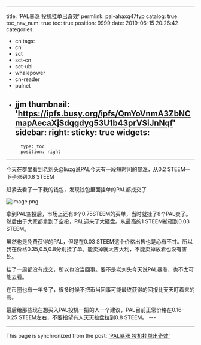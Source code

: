 
---
title: 'PAL暴涨 投机挂单出奇效'
permlink: pal-ahaxq47fyp
catalog: true
toc_nav_num: true
toc: true
position: 9999
date: 2019-06-15 20:26:42
categories:
- cn
tags:
- cn
- sct
- sct-cn
- sct-ubi
- whalepower
- cn-reader
- palnet
- jjm
thumbnail: 'https://ipfs.busy.org/ipfs/QmYoVnmA3ZbNCmapAecaXjSdqgdyg53U1b43prVSiJnNqf'
sidebar:
    right:
        sticky: true
widgets:
    -
        type: toc
        position: right
---


今天在群里看到老刘头@liuzg说PAL今天有一段短时间的暴涨，从0.2 STEEM一下子涨到0.8 STEEM

赶紧去看了一下我的钱包，发现钱包里面挂单的PAL都成交了

<img src="https://ipfs.busy.org/ipfs/QmYoVnmA3ZbNCmapAecaXjSdqgdyg53U1b43prVSiJnNqf" alt="image.png" /><br/>

拿到PAL空投后，市场上还有8个0.75STEEM的买单，当时就挂了8个PAL卖了。然后由于大家都拿到了空投，PAL迎来了大砸盘。从最高的1 STEEM被砸到0.03 STEEM。

虽然也是免费获得的PAL，但是在0.03 STEEM这个价格出售也是心有不甘。所以我在价格0.35,0.5,0.8分别挂了单。能卖掉就大吉大利，不能卖掉放着也没有害处。

挂了一周都没有成交，所以也没当回事。要不是老刘头今天说PAL暴涨，也不太可能去看。

在币圈也有一年多了，很多时候不把币当回事可能最终获得的回报比天天盯着来的高。

最后给那些现在想买入PAL投机一把的人一个建议，PAL目前正常价格在0.16-0.25 STEEM左右，不要指望有人天天拉盘拉到0.8 STEEM。 ---

- - -

This page is synchronized from the post: ['PAL暴涨 投机挂单出奇效'](https://steemit.com/@ericet/pal-ahaxq47fyp)
